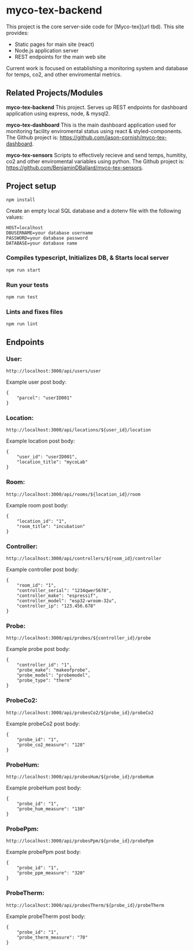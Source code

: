 # myco-tex-backend

This project is the core server-side code for
[Myco-tex](url tbd).
This site provides:

- Static pages for main site (react)
- Node.js application server
- REST endpoints for the main web site

Current work is focused on establishing a monitoring system and database for temps, co2, and other enviromental metrics.

## Related Projects/Modules

**myco-tex-backend** This project. Serves up REST
endpoints for dashboard application using express, node, & mysql2.

**myco-tex-dashboard** This is the main dashboard application used for monitoring facility enviromental status using react & styled-components.
The Github project is:
https://github.com/jason-cornish/myco-tex-dashboard.

**myco-tex-sensors** Scripts to effectively recieve and send temps, humitity, co2 and other enviromental variables using python.
The Github project is:
https://github.com/BenjaminDBallard/myco-tex-sensors.

## Project setup

```
npm install
```

Create an empty local SQL database and a dotenv file with the following values:

```
HOST=localhost
DBUSERNAME=your database username
PASSWORD=your database password
DATABASE=your database name
```

### Compiles typescript, Initializes DB, & Starts local server

```
npm run start
```

### Run your tests

```
npm run test
```

### Lints and fixes files

```
npm run lint
```

## Endpoints

### User:

```
http://localhost:3000/api/users/user
```

Example user post body:

```
{
    "parcel": "userID001"
}
```

### Location:

```
http://localhost:3000/api/locations/${user_id}/location
```

Example location post body:

```
{
    "user_id": "userID001",
    "location_title": "mycoLab"
}
```

### Room:

```
http://localhost:3000/api/rooms/${location_id}/room
```

Example room post body:

```
{
    "location_id": "1",
    "room_title": "incubation"
}
```

### Controller:

```
http://localhost:3000/api/controllers/${room_id}/controller
```

Example controller post body:

```
{
    "room_id": "1",
    "controller_serial": "1234qwer5678",
    "controller_make": "espressif",
    "controller_model": "esp32-wroom-32u",
    "controller_ip": "123.456.678"
}
```

### Probe:

```
http://localhost:3000/api/probes/${controller_id}/probe
```

Example probe post body:

```
{
    "controller_id": "1",
    "probe_make": "makeofprobe",
    "probe_model": "probemodel",
    "probe_type": "therm"
}
```

### ProbeCo2:

```
http://localhost:3000/api/probesCo2/${probe_id}/probeCo2
```

Example probeCo2 post body:

```
{
    "probe_id": "1",
    "probe_co2_measure": "128"
}
```

### ProbeHum:

```
http://localhost:3000/api/probesHum/${probe_id}/probeHum
```

Example probeHum post body:

```
{
    "probe_id": "1",
    "probe_hum_measure": "130"
}
```

### ProbePpm:

```
http://localhost:3000/api/probesPpm/${probe_id}/probePpm
```

Example probePpm post body:

```
{
    "probe_id": "1",
    "probe_ppm_measure": "320"
}
```

### ProbeTherm:

```
http://localhost:3000/api/probesTherm/${probe_id}/probeTherm
```

Example probeTherm post body:

```
{
    "probe_id": "1",
    "probe_therm_measure": "70"
}
```
